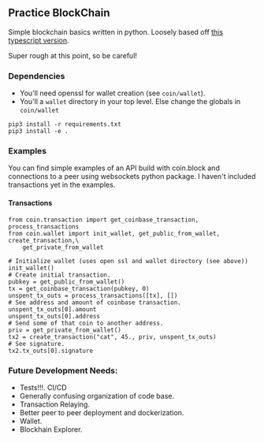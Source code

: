 ## Practice BlockChain

Simple blockchain basics written in python. Loosely based off [this typescript
version](https://github.com/lhartikk/naivecoin).

Super rough at this point, so be careful!

### Dependencies

- You'll need openssl for wallet creation (see `coin/wallet`).
- You'll a `wallet` directory in your top level. Else change the globals in `coin/wallet`

``` {python}
pip3 install -r requirements.txt
pip3 install -e .
```

### Examples

You can find simple examples of an API build with coin.block and connections to
a peer using websockets python package. I haven't included transactions yet in the
examples.

#### Transactions

``` {python}
from coin.transaction import get_coinbase_transaction, process_transactions
from coin.wallet import init_wallet, get_public_from_wallet, create_transaction,\
	get_private_from_wallet

# Initialize wallet (uses open ssl and wallet directory (see above))
init_wallet()
# Create initial transaction.
pubkey = get_public_from_wallet()
tx = get_coinbase_transaction(pubkey, 0) 
unspent_tx_outs = process_transactions([tx], [])
# See address and amount of coinbase transaction.
unspent_tx_outs[0].amount
unspent_tx_outs[0].address
# Send some of that coin to another address.
priv = get_private_from_wallet()
tx2 = create_transaction("cat", 45., priv, unspent_tx_outs)
# See signature.
tx2.tx_outs[0].signature
```

### Future Development Needs:

- Tests!!!. CI/CD
- Generally confusing organization of code base.
- Transaction Relaying.
- Better peer to peer deployment and dockerization.
- Wallet.
- Blockhain Explorer.
